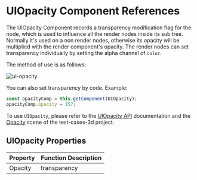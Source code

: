 # UIOpacity Component References

The UIOpacity Component records a transparency modification flag for the node, which is used to influence all the render nodes inside its sub tree. Normally it's used on a non render nodes, otherwise its opacity will be multiplied with the render component's opacity. The render nodes can set transparency individually by setting the alpha channel of `color`.

The method of use is as follows:

![ui-opacity](uiopacity/ui-opacity.png)

You can also set transparency by code. Example:

```ts
const opacityComp = this.getComponent(UIOpacity);
opacityComp.opacity = 157;
```

To use `UIOpacity`, please refer to the [UIOpacity API](__APIDOC__/en/classes/ui.uiopacity.html) documentation and the [Opacity](https://github.com/cocos-creator/test-cases-3d/tree/v3.0/assets/cases/ui/other/opacity) scene of the test-cases-3d project.

## UIOpacity Properties

| Property | Function Description |
| -------- | ----------- |
| Opacity        | transparency |
